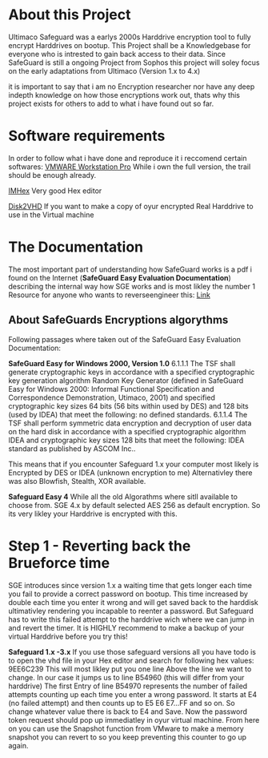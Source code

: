 # About this Project
Ultimaco Safeguard was a earlys 2000s Harddrive encryption tool to fully encrypt Harddrives on bootup. This Project shall be a Knowledgebase for everyone who is intrested to gain back access to their data. 
Since SafeGuard is still a ongoing Project from Sophos this project will soley focus on the early adaptations from Ultimaco (Version 1.x to 4.x)

it is important to say that i am no Encryption researcher nor have any deep indepth knowledge on how those encryptions work out, thats why this project exists for others to add to what i have found out so far.

# Software requirements
In order to follow what i have done and reproduce it i reccomend certain softwares:
[VMWARE Workstation Pro](https://www.vmware.com/products/workstation-pro.html)
While i own the full version, the trail should be enough already.

[IMHex](https://github.com/WerWolv/ImHex)
Very good Hex editor

[Disk2VHD](https://learn.microsoft.com/en-us/sysinternals/downloads/disk2vhd)
If you want to make a copy of oyur encrypted Real Harddrive to use in the Virtual machine

# The Documentation
The most important part of understanding how SafeGuard works is a pdf i found on the Internet (**SafeGuard Easy Evaluation Documentation**) describing the internal way how SGE works and is most likley the number 1 Resource for anyone who wants to reverseengineer this:
[Link](https://www.commoncriteriaportal.org/files/epfiles/0176b.pdf)

## About SafeGuards Encryptions algorythms
Following passages where taken out of the  SafeGuard Easy Evaluation Documentation:

**SafeGuard Easy for Windows 2000, Version 1.0** 
6.1.1.1
The TSF shall generate cryptographic keys in accordance with a specified cryptographic key
generation algorithm Random Key Generator (defined in SafeGuard Easy for Windows 2000:
Informal Functional Specification and Correspondence Demonstration, Utimaco, 2001) and
specified cryptographic key sizes 64 bits (56 bits within used by DES) and 128 bits (used by
IDEA) that meet the following: no defined standards.
6.1.1.4
The TSF shall perform symmetric data encryption and decryption of user data on the hard
disk in accordance with a specified cryptographic algorithm IDEA and cryptographic key
sizes 128 bits that meet the following: IDEA standard as published by ASCOM Inc..

This means that if you encounter Safeguard 1.x your computer most likely is Encrypted by DES or IDEA (unknown encryption to me)
Alternativley there was also Blowfish, Stealth, XOR  available.

**Safeguard Easy 4**
While all the old Algorathms where sitll available to choose from. SGE 4.x by default selected AES 256 as default encryption. So its very likley your Harddrive is encrypted with this.

# Step 1 - Reverting back the Brueforce time
SGE introduces since version 1.x a waiting time that gets longer each time you fail to provide a correct password on bootup. This time increased by double each time you enter it wrong and will get saved back to the harddisk ultimativley rendering you incapable to reenter a password. But Safeguard has to write this failed attempt to the harddrive wich where we can jump in and revert the timer.
It is HIGHLY recommend to make a backup of your virtual Harddrive before you  try this!

**Safeguard 1.x -3.x**
If you use those safeguard versions all you have todo is to open the vhd file in your Hex editor and search for following hex values:
9EE6C239
This will most likley put you one line Above the line we want to change. In our case it jumps us to line B54960 (this will differ from your harddrive)
The first Entry of line B54970 represents the number of failed attempts counting up each time you enter a wrong password.
It starts at E4 (no failed attempt) and then counts up to E5 E6 E7...FF and so on. So change whatever value there is back to E4 and Save. Now the password token request should pop up immediatley in oyur virtual machine.
From here on you can use the Snapshot function from VMware to make a memory snapshot you can revert to so you keep preventing this counter to go up again.




